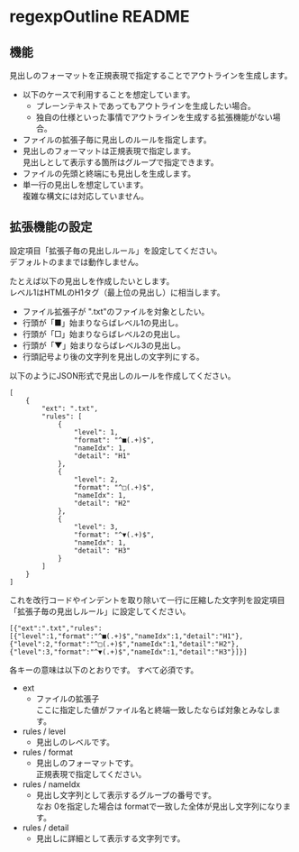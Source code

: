 # regexpOutline README

## 機能

見出しのフォーマットを正規表現で指定することでアウトラインを生成します。

* 以下のケースで利用することを想定しています。
    - プレーンテキストであってもアウトラインを生成したい場合。
    - 独自の仕様といった事情でアウトラインを生成する拡張機能がない場合。
* ファイルの拡張子毎に見出しのルールを指定します。
* 見出しのフォーマットは正規表現で指定します。  
  見出しとして表示する箇所はグループで指定できます。
* ファイルの先頭と終端にも見出しを生成します。
* 単一行の見出しを想定しています。  
  複雑な構文には対応していません。

## 拡張機能の設定

設定項目「拡張子毎の見出しルール」を設定してください。  
デフォルトのままでは動作しません。

たとえば以下の見出しを作成したいとします。  
レベル1はHTMLのH1タグ（最上位の見出し）に相当します。

* ファイル拡張子が ".txt"のファイルを対象としたい。
* 行頭が「■」始まりならばレベル1の見出し。
* 行頭が「□」始まりならばレベル2の見出し。
* 行頭が「▼」始まりならばレベル3の見出し。
* 行頭記号より後の文字列を見出しの文字列にする。

以下のようにJSON形式で見出しのルールを作成してください。  

```
[
    {
        "ext": ".txt",
        "rules": [
            {
                "level": 1,
                "format": "^■(.+)$",
                "nameIdx": 1,
                "detail": "H1"
            },
            {
                "level": 2,
                "format": "^□(.+)$",
                "nameIdx": 1,
                "detail": "H2"
            },
            {
                "level": 3,
                "format": "^▼(.+)$",
                "nameIdx": 1,
                "detail": "H3"
            }
        ]
    }
]
```

これを改行コードやインデントを取り除いて一行に圧縮した文字列を設定項目「拡張子毎の見出しルール」に設定してください。

```
[{"ext":".txt","rules":[{"level":1,"format":"^■(.+)$","nameIdx":1,"detail":"H1"},{"level":2,"format":"^□(.+)$","nameIdx":1,"detail":"H2"},{"level":3,"format":"^▼(.+)$","nameIdx":1,"detail":"H3"}]}]
```

各キーの意味は以下のとおりです。
すべて必須です。

* ext
  - ファイルの拡張子  
    ここに指定した値がファイル名と終端一致したならば対象とみなします。
* rules / level
  - 見出しのレベルです。
* rules / format
  - 見出しのフォーマットです。  
    正規表現で指定してください。
* rules / nameIdx
  - 見出し文字列として表示するグループの番号です。  
    なお 0を指定した場合は formatで一致した全体が見出し文字列になります。
* rules / detail
  - 見出しに詳細として表示する文字列です。
